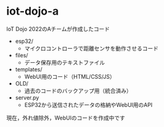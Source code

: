 # iot-dojo-a
IoT Dojo 2022のAチームが作成したコード

- esp32/
  - マイクロコントローラで距離センサを動作させるコード
- files/
  - データ保存用のテキストファイル
- templates/
  - WebUI用のコード（HTML/CSS/JS）
- OLD/
  - 過去のコードのバックアップ用（統合済み）
- server.py
  - ESP32から送信されたデータの格納やWebUI用のAPI

現在，外れ値除外，WebUIのコードを作成中です